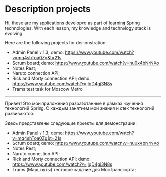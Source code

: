 # Description projects
Hi, these are my applications developed as part of learning Spring technologies.
With each lesson, my knowledge and technology stack is evolving.

Here are the following projects for demonstration:
- Admin Panel v 1.3; demo: https://www.youtube.com/watch?v=mq4shToaQZg&t=21s
- Scrum board; demo: https://www.youtube.com/watch?v=hu0x4bNrNXo
- Notes Rest;
- Naruto connection API;
- Rick and Morty connection API; demo: https://www.youtube.com/watch?v=jIqD4gj3N8s
- Trams test task for Moscow Metro;
---

Привет! Это мои приложения разработанные в рамках изучения технологий Spring.
С каждым занятием мои знания и стек технологий развиваются.

Здесь представлены следующие проекты для демонстрации:
- Admin Panel v 1.3; demo: https://www.youtube.com/watch?v=mq4shToaQZg&t=21s
- Scrum board; demo: https://www.youtube.com/watch?v=hu0x4bNrNXo
- Notes Rest;
- Naruto connection API;
- Rick and Morty connection API; demo: https://www.youtube.com/watch?v=jIqD4gj3N8s
- Trams (Маршруты) тестовое задание для МосТранспорта;
